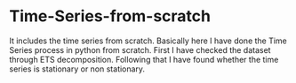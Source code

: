 # Time-Series-from-scratch
It includes the time series from scratch.
Basically here I have done the Time Series process in python from scratch.
First I have checked the dataset through ETS decomposition.
Following that I have found whether the time series is stationary or non stationary.

